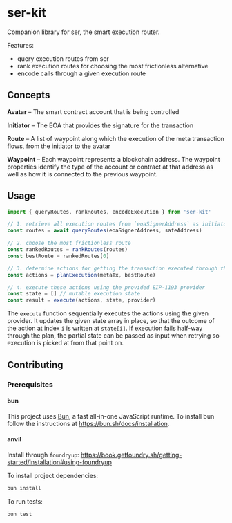 # ser-kit

Companion library for ser, the smart execution router.

Features:

- query execution routes from ser
- rank execution routes for choosing the most frictionless alternative
- encode calls through a given execution route

## Concepts

**Avatar** – The smart contract account that is being controlled

**Initiator** – The EOA that provides the signature for the transaction

**Route** – A list of waypoint along which the execution of the meta transaction flows, from the initiator to the avatar

**Waypoint** – Each waypoint represents a blockchain address. The waypoint properties identify the type of the account or contract at that address as well as how it is connected to the previous waypoint.

## Usage

```ts
import { queryRoutes, rankRoutes, encodeExecution } from 'ser-kit'

// 1. retrieve all execution routes from `eoaSignerAddress` as initiator, controlling `safeAddress` as avatar
const routes = await queryRoutes(eoaSignerAddress, safeAddress)

// 2. choose the most frictionless route
const rankedRoutes = rankRoutes(routes)
const bestRoute = rankedRoutes[0]

// 3. determine actions for getting the transaction executed through that route
const actions = planExecution(metaTx, bestRoute)

// 4. execute these actions using the provided EIP-1193 provider
const state = [] // mutable execution state
const result = execute(actions, state, provider)
```

The `execute` function sequentially executes the actions using the given provider.
It updates the given state array in place, so that the outcome of the action at index `i` is written at `state[i]`.
If execution fails half-way through the plan, the partial state can be passed as input when retrying so execution is picked at from that point on.

## Contributing

### Prerequisites

#### bun

This project uses [Bun](https://bun.sh), a fast all-in-one JavaScript runtime.
To install bun follow the instructions at https://bun.sh/docs/installation.

#### anvil

Install through `foundryup`: https://book.getfoundry.sh/getting-started/installation#using-foundryup

To install project dependencies:

```bash
bun install
```

To run tests:

```bash
bun test
```
